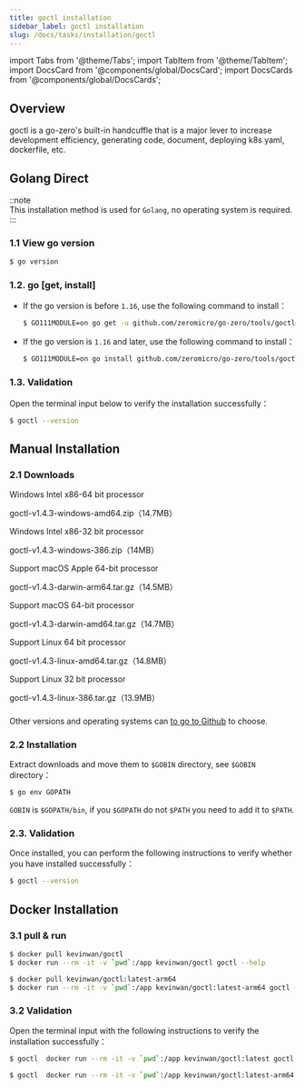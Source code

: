 ```yaml
---
title: goctl installation
sidebar_label: goctl installation
slug: /docs/tasks/installation/goctl
---
```


import Tabs from '@theme/Tabs';
import TabItem from '@theme/TabItem';
import DocsCard from '@components/global/DocsCard';
import DocsCards from '@components/global/DocsCards';

## Overview

goctl is a go-zero's built-in handcuffle that is a major lever to increase development efficiency, generating code, document, deploying k8s yaml, dockerfile, etc.

## Golang Direct

::note  
This installation method is used for `Golang`, no operating system is required.
:::

### 1.1 View go version

```bash
$ go version
```

### 1.2. go [get, install]

- If the go version is before `1.16`, use the following command to install：

  ```bash
  $ GO111MODULE=on go get -u github.com/zeromicro/go-zero/tools/goctl@latest
  ```

- If the go version is `1.16` and later, use the following command to install：

  ```bash
  $ GO111MODULE=on go install github.com/zeromicro/go-zero/tools/goctl@latest
  ```

### 1.3. Validation

Open the terminal input below to verify the installation successfully：

```bash
$ goctl --version
```

## Manual Installation

### 2.1 Downloads

<DocsCards>

<DocsCard 
header="Microsoft Windows" 
href="https://github.com/zeromicro/go-zero/releases/download/tools%2Fgoctl%2Fv1.4.5/goctl-v1.4.5-windows-amd64.zip">

<p>Windows Intel x86-64 bit processor</p>
<a>goctl-v1.4.3-windows-amd64.zip（14.7MB）</a>
</DocsCard>

<DocsCard 
header="Microsoft Windows" 
href="https://github.com/zeromicro/go-zero/releases/download/tools%2Fgoctl%2Fv1.4.5/goctl-v1.4.5-windows-386.zip">

<p>Windows Intel x86-32 bit processor</p>
<a>goctl-v1.4.3-windows-386.zip（14MB）</a>
</DocsCard>

<DocsCard 
header="Apple macOS（ARM64）" 
href="https://github.com/zeromicro/go-zero/releases/download/tools%2Fgoctl%2Fv1.4.5/goctl-v1.4.5-darwin-arm64.tar.gz">

<p>Support macOS Apple 64-bit processor</p>
<a>goctl-v1.4.3-darwin-arm64.tar.gz（14.5MB）</a>
</DocsCard>

<DocsCard 
header="Apple macOS（x86-64）" 
href="https://github.com/zeromicro/go-zero/releases/download/tools%2Fgoctl%2Fv1.4.5/goctl-v1.4.5-darwin-amd64.tar.gz">

<p>Support macOS 64-bit processor</p>
<a>goctl-v1.4.3-darwin-amd64.tar.gz（14.7MB）</a>
</DocsCard>

<DocsCard 
header="Linux" 
href="https://github.com/zeromicro/go-zero/releases/download/tools%2Fgoctl%2Fv1.4.3/goctl-v1.4.3-linux-amd64.tar.gz">

<p>Support Linux 64 bit processor</p>
<a>goctl-v1.4.3-linux-amd64.tar.gz（14.8MB）</a>
</DocsCard>

<DocsCard 
header="Linux" 
href="https://github.com/zeromicro/go-zero/releases/download/tools%2Fgoctl%2Fv1.4.3/goctl-v1.4.3-linux-386.tar.gz">

<p>Support Linux 32 bit processor</p>
<a>goctl-v1.4.3-linux-386.tar.gz（13.9MB）</a>
</DocsCard>

</DocsCards>

###

Other versions and operating systems can [to go to Github](https://github.com/zeromicro/go-zero/releases) to choose.

### 2.2 Installation

Extract downloads and move them to `$GOBIN` directory, see `$GOBIN` directory：

```bash
$ go env GOPATH
```

`GOBIN` is `$GOPATH/bin`, if you `$GOPATH` do not `$PATH` you need to add it to `$PATH`.

### 2.3. Validation

Once installed, you can perform the following instructions to verify whether you have installed successfully：

```bash
$ goctl --version
```

## Docker Installation

### 3.1 pull & run

<Tabs>

<TabItem value="amd64" label="amd64架构" default>

```bash
$ docker pull kevinwan/goctl
$ docker run --rm -it -v `pwd`:/app kevinwan/goctl goctl --help
```

</TabItem>

<TabItem value="arm64" label="arm64(M1)架构" default>

```bash
$ docker pull kevinwan/goctl:latest-arm64
$ docker run --rm -it -v `pwd`:/app kevinwan/goctl:latest-arm64 goctl --help
```

</TabItem>

</Tabs>

### 3.2 Validation

Open the terminal input with the following instructions to verify the installation successfully：

<Tabs>

<TabItem value="amd64" label="amd64架构" default>

```bash
$ goctl  docker run --rm -it -v `pwd`:/app kevinwan/goctl:latest goctl --version
```

</TabItem>

<TabItem value="arm64" label="arm64(M1)架构" default>

```bash
$ goctl  docker run --rm -it -v `pwd`:/app kevinwan/goctl:latest-arm64 goctl --version
```

</TabItem>

</Tabs>
